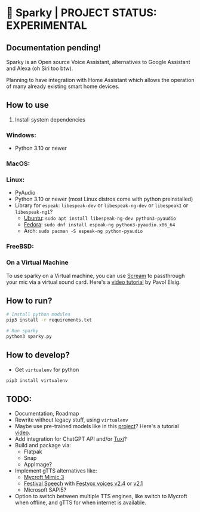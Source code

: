 # 🤖 Sparky | PROJECT STATUS: EXPERIMENTAL

## Documentation pending!

Sparky is an Open source Voice Assistant, alternatives to Google Assistant and Alexa (oh Siri too btw).

Planning to have integration with Home Assistant which allows the operation of many already existing smart home devices.

## How to use

1. Install system dependencies

### Windows:

- Python 3.10 or newer

### MacOS:

### Linux:

- PyAudio
- Python 3.10 or newer (most Linux distros come with python preinstalled)
- Library for `espeak`: `libespeak-dev` or `libespeak-ng-dev` or `libespeak1` or `libespeak-ng1`?
  - [Ubuntu](https://packages.ubuntu.com/search?suite=default&section=all&arch=any&keywords=libespeak&searchon=names): `sudo apt install libespeak-ng-dev python3-pyaudio`
  - [Fedora](https://packages.fedoraproject.org/search?query=espeak): `sudo dnf install espeak-ng python3-pyaudio.x86_64`
  - Arch: `sudo pacman -S espeak-ng python-pyaudio`

### FreeBSD:

### On a Virtual Machine

To use sparky on a Virtual machine, you can use [Scream](https://github.com/duncanthrax/scream) to passthrough your mic via a virtual sound card. Here's a [video tutorial](https://www.youtube.com/watch?v=AfUgNEOx3uk) by Pavol Elsig.

## How to run?

```bash
# Install python modules
pip3 install -r requirements.txt

# Run sparky
python3 sparky.py
```

## How to develop?

- Get `virtualenv` for python

```bash
pip3 install virtualenv
```

## TODO:

- Documentation, Roadmap
- Rewrite without legacy stuff, using `virtualenv`
- Maybe use pre-trained models like in this [project](https://github.com/LearnedVector/A-Hackers-AI-Voice-Assistant)? Here's a tutorial [video](https://youtu.be/ob0p7G2QoHA).
- Add integration for ChatGPT API and/or [Tuxi](https://github.com/Bugswriter/tuxi)?
- Build and package via:
  - Flatpak
  - Snap
  - AppImage?
- Implement gTTS alternatives like:
  - [Mycroft Mimic 3](https://youtu.be/egrMopDIvPE)
  - [Festival Speech](https://www.cstr.ed.ac.uk/projects/festival/) with [Festvox voices v2.4](http://festvox.org/packed/festival/2.4/) or [v2.1](http://festvox.org/packed/festival/2.1/)
  - Microsoft SAPI5?
- Option to switch between multiple TTS engines, like switch to Mycroft when offline, and gTTS for when internet is available.
